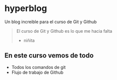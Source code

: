 # hyperblog
Un blog increible para el curso de Git y Github
>El curso de Git y Github es lo que me hacia falta
> - niñita

## En este curso vemos de todo
* Todos los comandos de git
* Flujo de trabajo de Github
